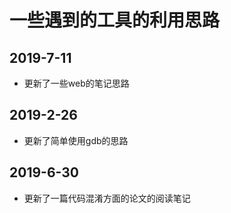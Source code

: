 ﻿# 一些遇到的工具的利用思路
## 2019-7-11

* 更新了一些web的笔记思路

## 2019-2-26

* 更新了简单使用gdb的思路

## 2019-6-30

* 更新了一篇代码混淆方面的论文的阅读笔记
